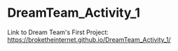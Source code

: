 # DreamTeam_Activity_1

Link to Dream Team's First Project: https://broketheinternet.github.io/DreamTeam_Activity_1/
